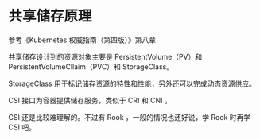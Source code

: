 # 共享储存原理

参考《Kubernetes 权威指南（第四版）》第八章

共享储存设计到的资源对象主要是 PersistentVolume（PV）和 PersistentVolumeCllaim（PVC）和 StorageClass。

StorageClass 用于标记储存资源的特性和性能，另外还可以完成动态资源供应。

CSI 接口为容器提供储存服务，类似于 CRI 和 CNI 。

CSI 还是比较难理解的。不过有 Rook ，一般的情况也还好说，学 Rook 时再学 CSI 吧。

